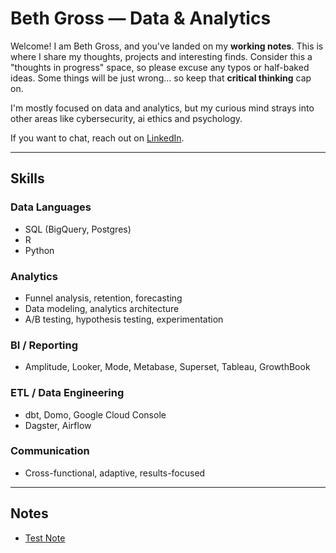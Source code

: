 # Beth Gross — Data & Analytics

Welcome! I am Beth Gross, and you've landed on my **working notes**. This is where I share my thoughts, projects and interesting finds. Consider this a "thoughts in progress" space, so please excuse any typos or half-baked ideas. Some things will be just wrong... so keep that **critical thinking** cap on.  

I'm mostly focused on data and analytics, but my curious mind strays into other areas like cybersecurity, ai ethics and psychology.

If you want to chat, reach out on [LinkedIn](https://www.linkedin.com/in/bethgross/). 

---

## Skills

### Data Languages

* SQL (BigQuery, Postgres)  
* R  
* Python

### Analytics

* Funnel analysis, retention, forecasting  
* Data modeling, analytics architecture  
* A/B testing, hypothesis testing, experimentation

### BI / Reporting

* Amplitude, Looker, Mode, Metabase, Superset, Tableau, GrowthBook

### ETL / Data Engineering

* dbt, Domo, Google Cloud Console  
* Dagster, Airflow

### Communication

* Cross-functional, adaptive, results-focused

---

## Notes

* [Test Note](notes/2025-08-09_Test.md)
